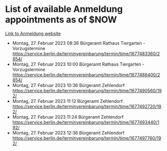# List of available Anmeldung appointments as of $NOW
[Link to Anmeldung website](https://service.berlin.de/terminvereinbarung/termin/tag.php?termin=1&anliegen[]=120686&dienstleisterlist=122210,122217,327316,122219,327312,122227,327314,122231,327346,122243,327348,122254,122252,329742,122260,329745,122262,329748,122271,327278,122273,327274,122277,327276,330436,122280,327294,122282,327290,122284,327292,122291,327270,122285,327266,122286,327264,122296,327268,150230,329760,122297,327286,122294,327284,122312,329763,122314,329775,122304,327330,122311,327334,122309,327332,317869,122281,327352,122279,329772,122283,122276,327324,122274,327326,122267,329766,122246,327318,122251,327320,122257,327322,122208,327298,122226,327300&herkunft=http%3A%2F%2Fservice.berlin.de%2Fdienstleistung%2F120686%2F)
- Montag, 27. Februar 2023 08:36 Bürgeramt Rathaus Tiergarten - Vorzugstermine https://service.berlin.de/terminvereinbarung/termin/time/1677483360/2854/
- Montag, 27. Februar 2023 10:00 Bürgeramt Rathaus Tiergarten - Vorzugstermine https://service.berlin.de/terminvereinbarung/termin/time/1677488400/2854/
- Montag, 27. Februar 2023 10:36 Bürgeramt Zehlendorf https://service.berlin.de/terminvereinbarung/termin/time/1677490560/192/
- Montag, 27. Februar 2023 11:12 Bürgeramt Zehlendorf https://service.berlin.de/terminvereinbarung/termin/time/1677492720/192/
- Montag, 27. Februar 2023 11:24 Bürgeramt Zehlendorf https://service.berlin.de/terminvereinbarung/termin/time/1677493440/192/
- Montag, 27. Februar 2023 12:36 Bürgeramt Zehlendorf https://service.berlin.de/terminvereinbarung/termin/time/1677497760/192/
